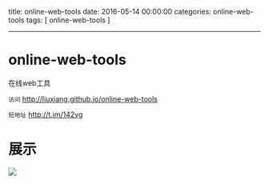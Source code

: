 





title: online-web-tools
date: 2016-05-14 00:00:00
categories:  online-web-tools
tags: [ online-web-tools ]
 
---
 
# online-web-tools
 
在线web工具  





`访问` http://liuxiang.github.io/online-web-tools

`短地址`  http://t.im/142vg




#  展示

![]( http://ll-blog.oss-cn-hangzhou.aliyuncs.com/16-5-14/53885268.jpg)






<!-- more -->




